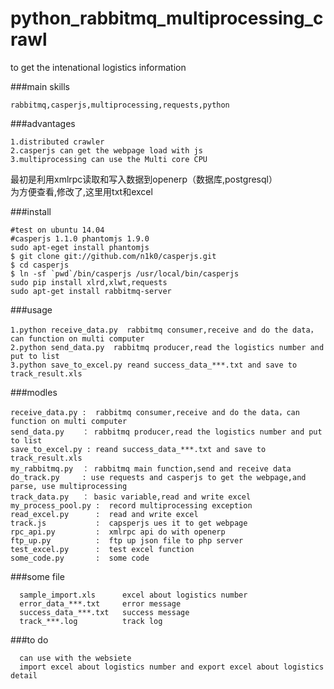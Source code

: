 # python_rabbitmq_multiprocessing_crawl

to get the intenational logistics information

###main skills

    rabbitmq,casperjs,multiprocessing,requests,python
    
###advantages

    1.distributed crawler
    2.casperjs can get the webpage load with js
    3.multiprocessing can use the Multi core CPU 
    
最初是利用xmlrpc读取和写入数据到openerp（数据库,postgresql）<br/>
为方便查看,修改了,这里用txt和excel<br/>

###install

    #test on ubuntu 14.04
    #casperjs 1.1.0 phantomjs 1.9.0
    sudo apt-eget install phantomjs
    $ git clone git://github.com/n1k0/casperjs.git
    $ cd casperjs
    $ ln -sf `pwd`/bin/casperjs /usr/local/bin/casperjs
    sudo pip install xlrd,xlwt,requests
    sudo apt-get install rabbitmq-server

###usage

    1.python receive_data.py  rabbitmq consumer,receive and do the data，can function on multi computer
    2.python send_data.py  rabbitmq producer,read the logistics number and put to list
    3.python save_to_excel.py reand success_data_***.txt and save to track_result.xls

###modles
	
    receive_data.py :  rabbitmq consumer,receive and do the data，can function on multi computer
    send_data.py    ： rabbitmq producer,read the logistics number and put to list
    save_to_excel.py : reand success_data_***.txt and save to track_result.xls
    my_rabbitmq.py  ： rabbitmq main function,send and receive data
    do_track.py     : use requests and casperjs to get the webpage,and parse, use multiprocessing
    track_data.py   ： basic variable,read and write excel
    my_process_pool.py :  record multiprocessing exception
    read_excel.py      :  read and write excel
    track.js           :  capsperjs ues it to get webpage
    rpc_api.py         :  xmlrpc api do with openerp
    ftp_up.py          :  ftp up json file to php server
    test_excel.py      :  test excel function
    some_code.py       :  some code
	

###some file

      sample_import.xls      excel about logistics number
      error_data_***.txt     error message
      success_data_***.txt   success message
      track_***.log          track log

###to do

      can use with the websiete
      import excel about logistics number and export excel about logistics detail

